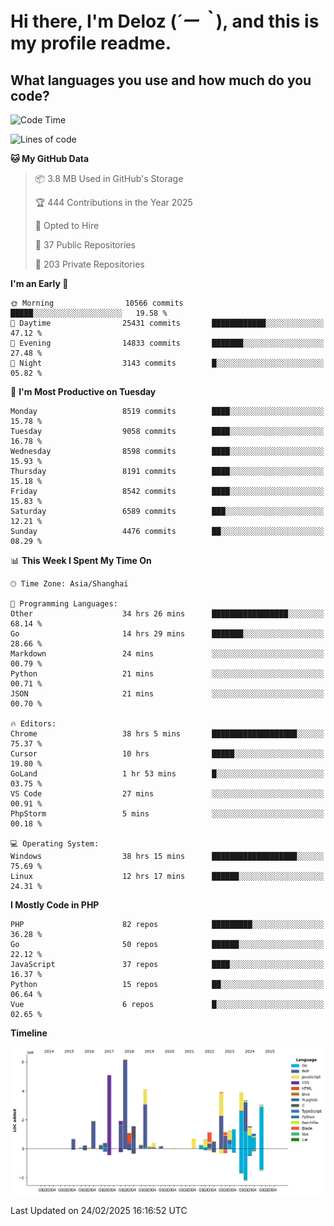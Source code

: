 # **Hi there, I'm Deloz (*´ー｀*), and this is my profile readme.**

## **What languages you use and how much do you code?**

<!--START_SECTION:waka-->
![Code Time](http://img.shields.io/badge/Code%20Time-5%2C746%20hrs%202%20mins-blue)

![Lines of code](https://img.shields.io/badge/From%20Hello%20World%20I%27ve%20Written-48.0%20million%20lines%20of%20code-blue)

**🐱 My GitHub Data** 

> 📦 3.8 MB Used in GitHub's Storage 
 > 
> 🏆 444 Contributions in the Year 2025
 > 
> 💼 Opted to Hire
 > 
> 📜 37 Public Repositories 
 > 
> 🔑 203 Private Repositories 
 > 
**I'm an Early 🐤** 

```text
🌞 Morning                10566 commits       █████░░░░░░░░░░░░░░░░░░░░   19.58 % 
🌆 Daytime                25431 commits       ████████████░░░░░░░░░░░░░   47.12 % 
🌃 Evening                14833 commits       ███████░░░░░░░░░░░░░░░░░░   27.48 % 
🌙 Night                  3143 commits        █░░░░░░░░░░░░░░░░░░░░░░░░   05.82 % 
```
📅 **I'm Most Productive on Tuesday** 

```text
Monday                   8519 commits        ████░░░░░░░░░░░░░░░░░░░░░   15.78 % 
Tuesday                  9058 commits        ████░░░░░░░░░░░░░░░░░░░░░   16.78 % 
Wednesday                8598 commits        ████░░░░░░░░░░░░░░░░░░░░░   15.93 % 
Thursday                 8191 commits        ████░░░░░░░░░░░░░░░░░░░░░   15.18 % 
Friday                   8542 commits        ████░░░░░░░░░░░░░░░░░░░░░   15.83 % 
Saturday                 6589 commits        ███░░░░░░░░░░░░░░░░░░░░░░   12.21 % 
Sunday                   4476 commits        ██░░░░░░░░░░░░░░░░░░░░░░░   08.29 % 
```


📊 **This Week I Spent My Time On** 

```text
🕑︎ Time Zone: Asia/Shanghai

💬 Programming Languages: 
Other                    34 hrs 26 mins      █████████████████░░░░░░░░   68.14 % 
Go                       14 hrs 29 mins      ███████░░░░░░░░░░░░░░░░░░   28.66 % 
Markdown                 24 mins             ░░░░░░░░░░░░░░░░░░░░░░░░░   00.79 % 
Python                   21 mins             ░░░░░░░░░░░░░░░░░░░░░░░░░   00.71 % 
JSON                     21 mins             ░░░░░░░░░░░░░░░░░░░░░░░░░   00.70 % 

🔥 Editors: 
Chrome                   38 hrs 5 mins       ███████████████████░░░░░░   75.37 % 
Cursor                   10 hrs              █████░░░░░░░░░░░░░░░░░░░░   19.80 % 
GoLand                   1 hr 53 mins        █░░░░░░░░░░░░░░░░░░░░░░░░   03.75 % 
VS Code                  27 mins             ░░░░░░░░░░░░░░░░░░░░░░░░░   00.91 % 
PhpStorm                 5 mins              ░░░░░░░░░░░░░░░░░░░░░░░░░   00.18 % 

💻 Operating System: 
Windows                  38 hrs 15 mins      ███████████████████░░░░░░   75.69 % 
Linux                    12 hrs 17 mins      ██████░░░░░░░░░░░░░░░░░░░   24.31 % 
```

**I Mostly Code in PHP** 

```text
PHP                      82 repos            █████████░░░░░░░░░░░░░░░░   36.28 % 
Go                       50 repos            ██████░░░░░░░░░░░░░░░░░░░   22.12 % 
JavaScript               37 repos            ████░░░░░░░░░░░░░░░░░░░░░   16.37 % 
Python                   15 repos            ██░░░░░░░░░░░░░░░░░░░░░░░   06.64 % 
Vue                      6 repos             █░░░░░░░░░░░░░░░░░░░░░░░░   02.65 % 
```



**Timeline**

![Lines of Code chart](https://raw.githubusercontent.com/deloz/deloz/main/assets/bar_graph.png)


 Last Updated on 24/02/2025 16:16:52 UTC
<!--END_SECTION:waka-->
